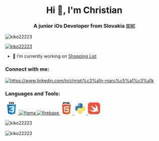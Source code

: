 <h1 align="center">Hi 👋, I'm Christian</h1>
<h3 align="center">A junior iOs Developer from Slovakia 🇸🇰</h3>

<p align="left"> <img src="https://komarev.com/ghpvc/?username=kiko22223&label=Profile%20views&color=0e75b6&style=flat" alt="kiko22223" /> </p>

<p align="left"> <a href="https://github.com/ryo-ma/github-profile-trophy"><img src="https://github-profile-trophy.vercel.app/?username=kiko22223" alt="kiko22223" /></a> </p>

- 🔭 I’m currently working on [Shopping List](https://github.com/kiko22223/ShoppingList)

<h3 align="left">Connect with me:</h3>
<p align="left">
<a href="https://linkedin.com/in/https://www.linkedin.com/in/christi%c3%a1n-maru%c5%a1%c3%a1k" target="blank"><img align="center" src="https://raw.githubusercontent.com/rahuldkjain/github-profile-readme-generator/master/src/images/icons/Social/linked-in-alt.svg" alt="https://www.linkedin.com/in/christi%c3%a1n-maru%c5%a1%c3%a1k" height="30" width="40" /></a>
</p>

<h3 align="left">Languages and Tools:</h3>
<p align="left"> <a href="https://www.w3schools.com/css/" target="_blank" rel="noreferrer"> <img src="https://raw.githubusercontent.com/devicons/devicon/master/icons/css3/css3-original-wordmark.svg" alt="css3" width="40" height="40"/> </a> <a href="https://www.figma.com/" target="_blank" rel="noreferrer"> <img src="https://www.vectorlogo.zone/logos/figma/figma-icon.svg" alt="figma" width="40" height="40"/> </a> <a href="https://firebase.google.com/" target="_blank" rel="noreferrer"> <img src="https://www.vectorlogo.zone/logos/firebase/firebase-icon.svg" alt="firebase" width="40" height="40"/> </a> <a href="https://www.w3.org/html/" target="_blank" rel="noreferrer"> <img src="https://raw.githubusercontent.com/devicons/devicon/master/icons/html5/html5-original-wordmark.svg" alt="html5" width="40" height="40"/> </a> <a href="https://www.python.org" target="_blank" rel="noreferrer"> <img src="https://raw.githubusercontent.com/devicons/devicon/master/icons/python/python-original.svg" alt="python" width="40" height="40"/> </a> <a href="https://developer.apple.com/swift/" target="_blank" rel="noreferrer"> <img src="https://raw.githubusercontent.com/devicons/devicon/master/icons/swift/swift-original.svg" alt="swift" width="40" height="40"/> </a> </p>

<p><img align="center" src="https://github-readme-stats.vercel.app/api/top-langs?username=kiko22223&show_icons=true&locale=en&layout=compact" alt="kiko22223" /></p>

<p><img align="center" src="https://github-readme-streak-stats.herokuapp.com/?user=kiko22223&" alt="kiko22223" /></p>
